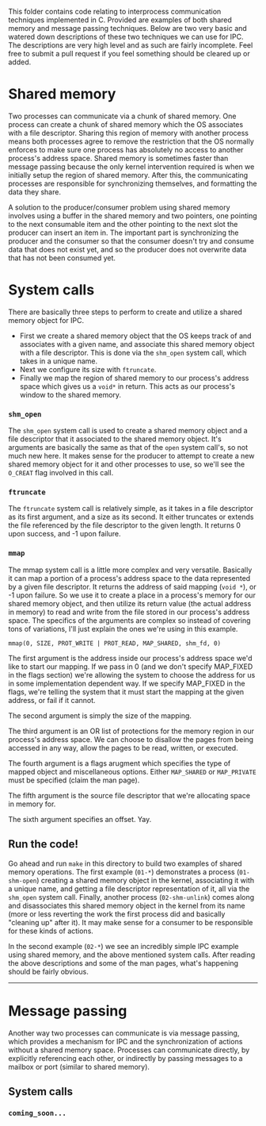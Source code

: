 This folder contains code relating to interprocess communication techniques
implemented in C. Provided are examples of both shared memory and message passing
techniques. Below are two very basic and watered down descriptions of these two
techniques we can use for IPC. The descriptions are very high level and as such are
fairly incomplete. Feel free to submit a pull request if you feel something should
be cleared up or added.

# Shared memory

Two processes can communicate via a chunk of shared memory. One process can
create a chunk of shared memory which the OS associates with a file descriptor.
Sharing this region of memory with another process means both processes agree to
remove the restriction that the OS normally enforces to make sure one process has
absolutely no access to another process's address space. Shared memory is sometimes
faster than message passing because the only kernel intervention required is when we
initially setup the region of shared memory. After this, the communicating processes
are responsible for synchronizing themselves, and formatting the data they share.

A solution to the producer/consumer problem using shared memory involves using a buffer
in the shared memory and two pointers, one pointing to the next consumable item and the
other pointing to the next slot the producer can insert an item in. The important part is
synchronizing the producer and the consumer so that the consumer doesn't try and consume data
that does not exist yet, and so the producer does not overwrite data that has not been consumed
yet.

# System calls

There are basically three steps to perform to create and utilize a shared memory object
for IPC.

 - First we create a shared memory object that the OS keeps track of and associates with
   a given name, and associate this shared memory object with a file descriptor. This is
   done via the `shm_open` system call, which takes in a unique name.
 - Next we configure its size with `ftruncate`.
 - Finally we map the region of shared memory to our process's address space which gives
   us a `void*` in return. This acts as our process's window to the shared memory.

### `shm_open`

The `shm_open` system call is used to create a shared memory object and a file descriptor
that it associated to the shared memory object. It's arguments are basically the same as
that of the `open` system call's, so not much new here. It makes sense for the producer to
attempt to create a new shared memory object for it and other processes to use, so we'll
see the `O_CREAT` flag involved in this call.

### `ftruncate`

The `ftruncate` system call is relatively simple, as it takes in a file descriptor as its first
argument, and a size as its second. It either truncates or extends the file referenced by the
file descriptor to the given length. It returns 0 upon success, and -1 upon failure.

### `mmap`

The mmap system call is a little more complex and very versatile. Basically it can map a portion of
a process's address space to the data represented by a given file descriptor. It returns the address
of said mapping (`void *`), or -1 upon failure. So we use it to create a place in a process's memory
for our shared memory object, and then utilize its return value (the actual address in memory) to read
and write from the file stored in our process's address space. The specifics of the arguments are complex
so instead of covering tons of variations, I'll just explain the ones we're using in this example.

`mmap(0, SIZE, PROT_WRITE | PROT_READ, MAP_SHARED, shm_fd, 0)`

The first argument is the address inside our process's address space we'd like to start our mapping.
If we pass in 0 (and we don't specify MAP\_FIXED in the flags section) we're allowing the system to
choose the address for us in some implementation dependent way. If we specify MAP\_FIXED in the flags,
we're telling the system that it must start the mapping at the given address, or fail if it cannot.

The second argument is simply the size of the mapping.

The third argument is an OR list of protections for the memory region in our process's address space.
We can choose to disallow the pages from being accessed in any way, allow the pages to be read, written,
or executed.

The fourth argument is a flags arugment which specifies the type of mapped object and miscellaneous options.
Either `MAP_SHARED` or `MAP_PRIVATE` must be specified (claim the man page).

The fifth argument is the source file descriptor that we're allocating space in memory for.

The sixth argument specifies an offset. Yay.

## Run the code!

Go ahead and run `make` in this directory to build two examples of shared memory operations. The first
example (`01-*`) demonstrates a process (`01-shm-open`) creating a shared memory object in the kernel,
associating it with a unique name, and getting a file descriptor representation of it, all via the
`shm_open` system call. Finally, another process (`02-shm-unlink`) comes along and disassociates this
shared memory object in the kernel from its name (more or less reverting the work the first process did
and basically "cleaning up" after it). It may make sense for a consumer to be responsible for these kinds
of actions.

In the second example (`02-*`) we see an incredibly simple IPC example using shared memory, and the above
mentioned system calls. After reading the above descriptions and some of the man pages, what's happening
should be fairly obvious.

----

# Message passing

Another way two processes can communicate is via message passing, which provides a
mechanism for IPC and the synchronization of actions without a shared memory space.
Processes can communicate directly, by explicitly referencing each other, or indirectly
by passing messages to a mailbox or port (similar to shared memory).

## System calls

### `coming_soon...`
